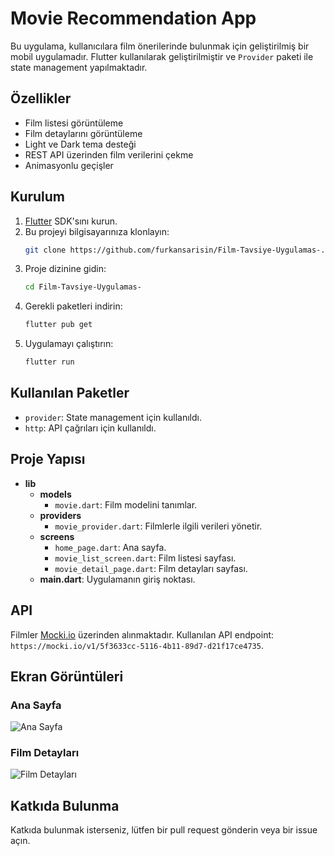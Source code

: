 # Movie Recommendation App

Bu uygulama, kullanıcılara film önerilerinde bulunmak için geliştirilmiş bir mobil uygulamadır. Flutter kullanılarak geliştirilmiştir ve `Provider` paketi ile state management yapılmaktadır.

## Özellikler

- Film listesi görüntüleme
- Film detaylarını görüntüleme
- Light ve Dark tema desteği
- REST API üzerinden film verilerini çekme
- Animasyonlu geçişler

## Kurulum

1. [Flutter](https://flutter.dev/docs/get-started/install) SDK'sını kurun.
2. Bu projeyi bilgisayarınıza klonlayın:
    ```sh
    git clone https://github.com/furkansarisin/Film-Tavsiye-Uygulamas-.git
    ```
3. Proje dizinine gidin:
    ```sh
    cd Film-Tavsiye-Uygulamas-
    ```
4. Gerekli paketleri indirin:
    ```sh
    flutter pub get
    ```
5. Uygulamayı çalıştırın:
    ```sh
    flutter run
    ```

## Kullanılan Paketler

- `provider`: State management için kullanıldı.
- `http`: API çağrıları için kullanıldı.

## Proje Yapısı

- **lib**
  - **models**
    - `movie.dart`: Film modelini tanımlar.
  - **providers**
    - `movie_provider.dart`: Filmlerle ilgili verileri yönetir.
  - **screens**
    - `home_page.dart`: Ana sayfa.
    - `movie_list_screen.dart`: Film listesi sayfası.
    - `movie_detail_page.dart`: Film detayları sayfası.
  - **main.dart**: Uygulamanın giriş noktası.

## API

Filmler [Mocki.io](https://mocki.io) üzerinden alınmaktadır. Kullanılan API endpoint: `https://mocki.io/v1/5f3633cc-5116-4b11-89d7-d21f17ce4735`.

## Ekran Görüntüleri

### Ana Sayfa
![Ana Sayfa](screenshots/home_page.png)

### Film Detayları
![Film Detayları](screenshots/movie_detail_page.png)

## Katkıda Bulunma

Katkıda bulunmak isterseniz, lütfen bir pull request gönderin veya bir issue açın.


